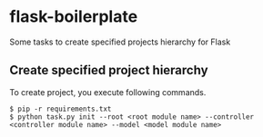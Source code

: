 flask-boilerplate
=================

Some tasks to create specified projects hierarchy for Flask

Create specified project hierarchy
----------------------------------

To create project, you execute following commands.

```
$ pip -r requirements.txt
$ python task.py init --root <root module name> --controller <controller module name> --model <model module name>
```


